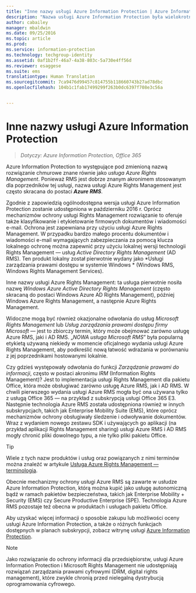 ```yaml
---
title: "Inne nazwy usługi Azure Information Protection | Azure Information Protection"
description: "Nazwa usługi Azure Information Protection była wielokrotnie zmieniana i możesz ją znać pod jej poprzednią nazwą."
author: cabailey
manager: mbaldwin
ms.date: 09/25/2016
ms.topic: article
ms.prod: 
ms.service: information-protection
ms.technology: techgroup-identity
ms.assetid: 0af1b2ff-46a7-4a38-803c-5a730e4ff56d
ms.reviewer: esaggese
ms.suite: ems
translationtype: Human Translation
ms.sourcegitcommit: 7ca9476d99457c814755b118660743b27ad78dbc
ms.openlocfilehash: 104b1c1fab17499299f263b0dc6397f708e3c56a


---
```



# Inne nazwy usługi Azure Information Protection

>*Dotyczy: Azure Information Protection, Office 365*

Azure Information Protection to występujące pod zmienioną nazwą rozwiązanie chmurowe znane równie jako *usługa Azure Rights Management*. Ponieważ RMS jest dobrze znanym akronimem stosowanym dla poprzedników tej usługi, nazwa usługi Azure Rights Management jest często skracana do postaci ***Azure RMS***.

Zgodnie z zapowiedzią ogólnodostępna wersja usługi Azure Information Protection zostanie udostępniona w październiku 2016 r. Oprócz mechanizmów ochrony usługi Rights Management rozwiązanie to oferuje także klasyfikowanie i etykietowanie firmowych dokumentów i wiadomości e-mail. Ochrona jest zapewniana przy użyciu usługi Azure Rights Management. W przypadku bardzo małego procentu dokumentów i wiadomości e-mail wymagających zabezpieczania za pomocą klucza lokalnego ochronę można zapewnić przy użyciu lokalnej wersji technologii Rights Management — usług *Active Directory Rights Management* (AD RMS). Ten produkt lokalny został pierwotnie wydany jako *Usługi zarządzania prawami dostępu w systemie Windows * (Windows RMS, Windows Rights Management Services).

Inne nazwy usługi Azure Rights Management: ta usługa pierwotnie nosiła nazwę *Windows Azure Active Directory Rights Management* (często skracaną do postaci Windows Azure AD Rights Management), później Windows Azure Rights Management, a następnie Azure Rights Management.

Widoczne mogą być również okazjonalne odwołania do usług *Microsoft Rights Management* lub *Usług zarządzania prawami dostępu firmy Microsoft* — jest to zbiorczy termin, który może obejmować zarówno usługę Azure RMS, jaki i AD RMS.  „*NOWA usługa Microsoft RMS*” była popularną etykietą używaną niekiedy w momencie oficjalnego wydania usługi Azure Rights Management, aby podkreślić nową łatwość wdrażania w porównaniu z jej poprzednikami hostowanymi lokalnie.

Czy gdzieś występowały odwołania do funkcji *Zarządzanie prawami do informacji*, często w postaci akronimu *IRM* (Information Rights Management)? Jest to implementacja usługi Rights Management dla pakietu Office, która może obsługiwać zarówno usługę Azure RMS, jak i AD RMS. W chwili pierwszego wydania usługi Azure RMS mogła być ona używana tylko z usługą Office 365 — na przykład z subskrypcją usługi Office 365 E3. Następnie technologia Azure RMS została udostępniona również w innych subskrypcjach, takich jak Enterprise Mobility Suite (EMS), które oprócz mechanizmów ochrony obsługiwały śledzenie i odwoływanie dokumentów. Wraz z wydaniem nowego zestawu SDK i używających go aplikacji (na przykład aplikacji Rights Management sharing) usługi Azure RMS i AD RMS mogły chronić pliki dowolnego typu, a nie tylko pliki pakietu Office. 

> [!TIP]
> Wiele z tych nazw produktów i usług oraz powiązanych z nimi terminów można znaleźć w artykule [Usługa Azure Rights Management — terminologia](../get-started/terminology.md).

Obecnie mechanizmy ochrony usługi Azure RMS są zawarte w usłudze Azure Information Protection, którą można kupić jako usługę autonomiczną bądź w ramach pakietów bezpieczeństwa, takich jak Enterprise Mobility + Security (EMS) czy Secure Productive Enterprise (SPE). Technologia Azure RMS pozostaje też obecna w produktach i usługach pakietu Office.

Aby uzyskać więcej informacji o sposobie zakupu lub możliwości oceny usługi Azure Information Protection, a także o różnych funkcjach dostępnych w planach subskrypcji, zobacz witrynę usługi [Azure Information Protection](https://www.microsoft.com/en-us/cloud-platform/azure-information-protection).

> [!NOTE]
> Jako rozwiązanie do ochrony informacji dla przedsiębiorstw, usługi Azure Information Protection i Microsoft Rights Management nie udostępniają rozwiązań zarządzania prawami cyfrowymi (DRM, digital rights management), które zwykle chronią przed nielegalną dystrybucją oprogramowania cyfrowego. 




<!--HONumber=Sep16_HO4-->


